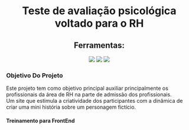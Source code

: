 <h1 align="center">Teste de avaliação psicológica voltado para o RH</h1>
<h2 align="center"> Ferramentas: </h2>
<p align="center">
  <img src="https://img.shields.io/badge/HTML5-E34F26?style=for-the-badge&logo=html5&logoColor=white"/>
  <img src="https://img.shields.io/badge/CSS3-1572B6?style=for-the-badge&logo=css3&logoColor=white"/>
  <img src="https://img.shields.io/badge/JavaScript-323330?style=for-the-badge&logo=javascript&logoColor=F7DF1E"/>
</p>
<h3> Objetivo Do Projeto </h3>
<p> 
  Este projeto tem como objetivo principal auxiliar principalmente os profissionais da área de RH na parte de admissão dos profissionais. <br>
  Um site que estimula a criatividade dos participantes com a dinâmica de criar uma mini história sobre um personagem fictício.
</p>

<h4> Treinamento para FrontEnd</h4>
